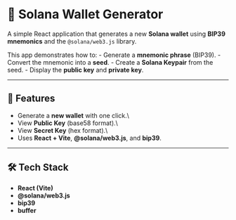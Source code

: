 # 🔑 Solana Wallet Generator

A simple React application that generates a new **Solana wallet** using
**BIP39 mnemonics** and the `@solana/web3.js` library.

This app demonstrates how to: - Generate a **mnemonic phrase**
(BIP39). - Convert the mnemonic into a **seed**. - Create a **Solana
Keypair** from the seed. - Display the **public key** and **private
key**.

---

## 🚀 Features

- Generate a **new wallet** with one click.\
- View **Public Key** (base58 format).\
- View **Secret Key** (hex format).\
- Uses **React + Vite**, **@solana/web3.js**, and **bip39**.

---

## 🛠️ Tech Stack

- **React (Vite)**
- **@solana/web3.js**
- **bip39**
- **buffer**
